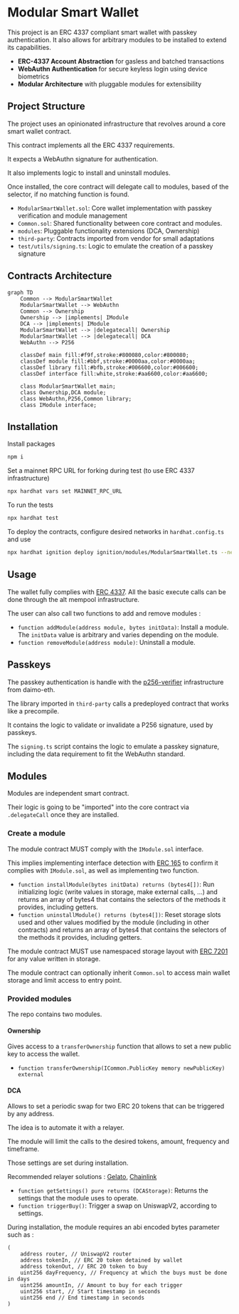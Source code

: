 # Modular Smart Wallet

This project is an ERC 4337 compliant smart wallet with passkey authentication.
It also allows for arbitrary modules to be installed to extend its capabilities.

- **ERC-4337 Account Abstraction** for gasless and batched transactions
- **WebAuthn Authentication** for secure keyless login using device biometrics
- **Modular Architecture** with pluggable modules for extensibility

## Project Structure

The project uses an opinionated infrastructure that revolves around a core smart wallet contract.

This contract implements all the ERC 4337 requirements.

It expects a WebAuthn signature for authentication.

It also implements logic to install and uninstall modules.

Once installed, the core contract will delegate call to modules, based of the selector, if no matching function is found.

- `ModularSmartWallet.sol`: Core wallet implementation with passkey verification and module management
- `Common.sol`: Shared functionality between core contract and modules.
- `modules`: Pluggable functionality extensions (DCA, Ownership)
- `third-party`: Contracts imported from vendor for small adaptations
- `test/utils/signing.ts`: Logic to emulate the creation of a passkey signature

## Contracts Architecture

```mermaid
graph TD
    Common --> ModularSmartWallet
    ModularSmartWallet --> WebAuthn
    Common --> Ownership
    Ownership --> |implements| IModule
    DCA --> |implements| IModule
    ModularSmartWallet --> |delegatecall| Ownership
    ModularSmartWallet --> |delegatecall| DCA
    WebAuthn --> P256

    classDef main fill:#f9f,stroke:#800080,color:#800080;
    classDef module fill:#bbf,stroke:#0000aa,color:#0000aa;
    classDef library fill:#bfb,stroke:#006600,color:#006600;
    classDef interface fill:white,stroke:#aa6600,color:#aa6600;

    class ModularSmartWallet main;
    class Ownership,DCA module;
    class WebAuthn,P256,Common library;
    class IModule interface;
```

## Installation

Install packages

```bash
npm i
```

Set a mainnet RPC URL for forking during test (to use ERC 4337 infrastructure)

```bash
npx hardhat vars set MAINNET_RPC_URL
```

To run the tests

```bash
npx hardhat test
```

To deploy the contracts, configure desired networks in `hardhat.config.ts` and use

```bash
npx hardhat ignition deploy ignition/modules/ModularSmartWallet.ts --network <NETWORK_NAME>
```

## Usage

The wallet fully complies with [ERC 4337](https://eips.ethereum.org/EIPS/eip-4337). All the basic execute calls can be done through the alt mempool infrastructure.

The user can also call two functions to add and remove modules :

- `function addModule(address module, bytes initData)`: Install a module. The `initData` value is arbitrary and varies depending on the module.
- `function removeModule(address module)`: Uninstall a module.

## Passkeys

The passkey authentication is handle with the [p256-verifier](https://github.com/daimo-eth/p256-verifier) infrastructure from daimo-eth.

The library imported in `third-party` calls a predeployed contract that works like a precompile.

It contains the logic to validate or invalidate a P256 signature, used by passkeys.

The `signing.ts` script contains the logic to emulate a passkey signature, including the data requirement to fit the WebAuthn standard.

## Modules

Modules are independent smart contract.

Their logic is going to be "imported" into the core contract via `.delegateCall` once they are installed.

### Create a module

The module contract MUST comply with the `IModule.sol` interface.

This implies implementing interface detection with [ERC 165](https://eips.ethereum.org/EIPS/eip-165) to confirm it complies with `IModule.sol`, as well as implementing two function.

- `function installModule(bytes initData) returns (bytes4[])`: Run initializing logic (write values in storage, make external calls, ...) and returns an array of bytes4 that contains the selectors of the methods it provides, including getters.
- `function uninstallModule() returns (bytes4[])`: Reset storage slots used and other values modified by the module (including in other contracts) and returns an array of bytes4 that contains the selectors of the methods it provides, including getters.

The module contract MUST use namespaced storage layout with [ERC 7201](https://eips.ethereum.org/EIPS/eip-7201) for any value written in storage.

The module contract can optionally inherit `Common.sol` to access main wallet storage and limit access to entry point.

### Provided modules

The repo contains two modules.

#### Ownership

Gives access to a `transferOwnership` function that allows to set a new public key to access the wallet.

- `function transferOwnership(ICommon.PublicKey memory newPublicKey) external`

#### DCA

Allows to set a periodic swap for two ERC 20 tokens that can be triggered by any address.

The idea is to automate it with a relayer.

The module will limit the calls to the desired tokens, amount, frequency and timeframe.

Those settings are set during installation.

Recommended relayer solutions : [Gelato](https://www.gelato.network/web3-functions), [Chainlink](https://chain.link/automation)

- `function getSettings() pure returns (DCAStorage)`: Returns the settings that the module uses to operate.
- `function triggerBuy()`: Trigger a swap on UniswapV2, according to settings.

During installation, the module requires an abi encoded bytes parameter such as :

```solidity
(
    address router, // UniswapV2 router
    address tokenIn, // ERC 20 token detained by wallet
    address tokenOut, // ERC 20 token to buy
    uint256 dayFrequency, // Frequency at which the buys must be done in days
    uint256 amountIn, // Amount to buy for each trigger
    uint256 start, // Start timestamp in seconds
    uint256 end // End timestamp in seconds
)
```
